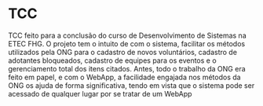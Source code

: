 # TCC
TCC feito para a conclusão do curso de Desenvolvimento de Sistemas na ETEC FHG. O projeto tem o intuito de com o sistema, facilitar os métodos utilizados pela ONG para o cadastro de novos voluntários, cadastro de adotantes bloqueados, cadastro de equipes para os eventos e o gerenciamento total dos itens citados. Antes, todo o trabalho da ONG era feito em papel, e com o WebApp, a facilidade engajada nos métodos da ONG os ajuda de forma significativa, tendo em vista que o sistema pode ser acessado de qualquer lugar por se tratar de um WebApp
